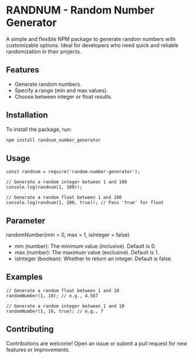 # RANDNUM - Random Number Generator

A simple and flexible NPM package to generate random numbers with customizable options. Ideal for developers who need quick and reliable randomization in their projects.

## Features
- Generate random numbers.
- Specify a range (min and max values).
- Choose between integer or float results.

## Installation
To install the package, run:

```bash
npm install randnum_number_generator
```

## Usage
````
const randnum = require('random-number-generator');

// Generate a random integer between 1 and 100
console.log(randnum(1, 100));

// Generate a random float between 1 and 100
console.log(randnum(1, 100, true)); // Pass 'true' for float 

````
## Parameter

randomNumber(min = 0, max = 1, isInteger = false)

- min (number): The minimum value (inclusive). Default is 0.
- max (number): The maximum value (exclusive). Default is 1.
- isInteger (boolean): Whether to return an integer. Default is false.

## Examples

````
// Generate a random float between 1 and 10
randomNumber(1, 10); // e.g., 4.567

// Generate a random integer between 1 and 10
randomNumber(1, 10, true); // e.g., 7

````

## Contributing

Contributions are welcome! Open an issue or submit a pull request for new features or improvements.


